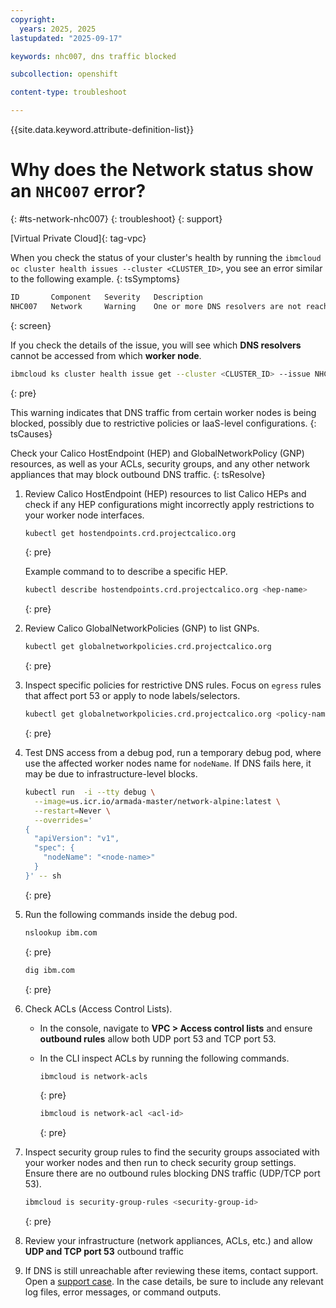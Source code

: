 ```yaml
---
copyright: 
  years: 2025, 2025
lastupdated: "2025-09-17"

keywords: nhc007, dns traffic blocked

subcollection: openshift

content-type: troubleshoot

---
```


{{site.data.keyword.attribute-definition-list}}

# Why does the Network status show an `NHC007` error?
{: #ts-network-nhc007}
{: troubleshoot}
{: support}

[Virtual Private Cloud]{: tag-vpc}

When you check the status of your cluster's health by running the `ibmcloud oc cluster health issues --cluster <CLUSTER_ID>`, you see an error similar to the following example.
{: tsSymptoms}

```sh
ID       Component   Severity   Description
NHC007   Network     Warning    One or more DNS resolvers are not reachable from certain worker nodes.
```
{: screen}

If you check the details of the issue, you will see which **DNS resolvers** cannot be accessed from which **worker node**.

```sh
ibmcloud ks cluster health issue get --cluster <CLUSTER_ID> --issue NHC007
```
{: pre}

This warning indicates that DNS traffic from certain worker nodes is being blocked, possibly due to restrictive policies or IaaS-level configurations.
{: tsCauses}

Check your Calico HostEndpoint (HEP) and GlobalNetworkPolicy (GNP) resources, as well as your ACLs, security groups, and any other network appliances that may block outbound DNS traffic.
{: tsResolve}

1. Review Calico HostEndpoint (HEP) resources to list Calico HEPs and check if any HEP configurations might incorrectly apply restrictions to your worker node interfaces.

    ```sh
    kubectl get hostendpoints.crd.projectcalico.org
    ```
    {: pre}

    Example command to to describe a specific HEP.

    ```sh
    kubectl describe hostendpoints.crd.projectcalico.org <hep-name>
    ```
    {: pre}

1. Review Calico GlobalNetworkPolicies (GNP) to list GNPs.

    ```sh
    kubectl get globalnetworkpolicies.crd.projectcalico.org
    ```
    {: pre}

1. Inspect specific policies for restrictive DNS rules. Focus on `egress` rules that affect port 53 or apply to node labels/selectors.

    ```sh
    kubectl get globalnetworkpolicies.crd.projectcalico.org <policy-name> -o yaml
    ```
    {: pre}

1. Test DNS access from a debug pod, run a temporary debug pod, where use the affected worker nodes name for `nodeName`. If DNS fails here, it may be due to infrastructure-level blocks.

    ```sh
    kubectl run  -i --tty debug \
      --image=us.icr.io/armada-master/network-alpine:latest \
      --restart=Never \
      --overrides='
    {
      "apiVersion": "v1",
      "spec": {
        "nodeName": "<node-name>"
      }
    }' -- sh 
    ```
    {: pre}

1. Run the following commands inside the debug pod.

    ```sh
    nslookup ibm.com
    ```
    {: pre}

    ```sh
    dig ibm.com
    ```
    {: pre}


1. Check ACLs (Access Control Lists).
    * In the console, navigate to **VPC > Access control lists** and ensure **outbound rules** allow both UDP port 53 and TCP port 53.

    * In the CLI inspect ACLs by running the following commands.

        ```sh
        ibmcloud is network-acls
        ```
        {: pre}

        ```sh
        ibmcloud is network-acl <acl-id>
        ```
        {: pre}

1. Inspect security group rules to find the security groups associated with your worker nodes and then run to check security group settings. Ensure there are no outbound rules blocking DNS traffic (UDP/TCP port 53).

    ```sh
    ibmcloud is security-group-rules <security-group-id>
    ```
    {: pre}



1. Review your infrastructure (network appliances, ACLs, etc.) and allow **UDP and TCP port 53** outbound traffic

1. If DNS is still unreachable after reviewing these items, contact support. Open a [support case](/docs/account?topic=account-using-avatar). In the case details, be sure to include any relevant log files, error messages, or command outputs.
